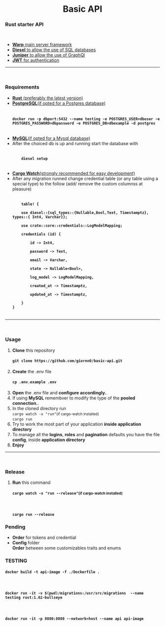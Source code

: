 <h1 align="center">Basic API</h1>
<h3>Rust starter API</h3><br>
<ul>
  <li>
  <a href="https://github.com/seanmonstar/warp">
    <strong>Warp</strong> main server framework<br>
  </a>
  </li>
  <li>
  <a href="https://diesel.rs/">
    <strong>Diesel</strong> to allow the use of SQL databases<br>
  </a>
  
  </li>
  <li>
  <a href="https://graphql-rust.github.io/">
    <strong>Juniper</strong> to allow the use of GraphQl<br>
  </a>
  </li>
  <li>
  <a href="https://crates.io/crates/jsonwebtoken">
    <strong>JWT</strong> for authentication<br>
  </a>
  </li>
</ul>
<hr><br>
<h3>Requirements</h3>
<ul>
  <li>
    <a href="https://www.rust-lang.org/tools/install">
    <strong>Rust</strong> (preferably the latest version)<br>
    </a>
  </li>
  <li>
    <a href="https://www.postgresql.org/">
    <strong>PostgreSQL</strong>(if opted for a Postgres database)<br>
    </a><br>
    <h4>
    <code>docker run -p dbport:5432 --name testing -e POSTGRES_USER=dbuser -e POSTGRES_PASSWORD=dbpassword -e POSTGRES_DB=dbexample -d postgres
    </code>
    </h4>
  </li>
  <li>
    <a href="https://www.mysql.com/">
    <strong>MySQL</strong>(if opted for a Mysql database)<br>
    </a>
  </li>
  <li>
    After the choiced db is up and running start the database with <br>
    <h4>
    <code>
    diesel setup
    </code>
    </h4>
  </li>
  <li>
    <a href="https://www.mysql.com/">
    <strong>Cargo Watch</strong>(strongly recommended for easy development)<br>
    </a>
  </li>
  <li>
        After any migration runned change credential table (or any table using a special type) to the follow (add/ remove the custom columnss at pleasure) <br>
    <h4>
    <code>
    table! {<br>
    use diesel::{sql_types::{Nullable,Bool,Text, Timestamptz}, types::{ Int4, Varchar}};<br>
    use crate::core::credentials::LogModelMapping;<br>
    credentials (id) {<br>
        id -> Int4,<br>
        password -> Text,<br>
        email -> Varchar,<br>
        state -> Nullable&#60;Bool&#62;,<br>
        log_model -> LogModelMapping,<br>
        created_at -> Timestamptz,<br>
        updated_at -> Timestamptz,<br>
    }
}
    </code>
    </h4>
  </li>
</ul>
<hr><br>
<h3>Usage</h3>
<ol>
  <li><strong>Clone</strong> this repository<br>
    <h4>
    <code>git clone https://github.com/giornn0/basic-api.git</code>
    </h4>
  </li>
  <li><strong>Create</strong> the .env file<br>
    <h4>
    <code>cp .env.example .env</code>
    </h4>
  </li>
  <li><strong>Open</strong> the .env file and <strong>configure accordingly.</strong>. <br>
  </li>
  <li>If using <strong>MySQL</strong> remembver to modify the type of the <strong>pooled connection.</strong>. <br>
  </li>
  <li>In the cloned directory run<strong></strong><br>
    <code>cargo watch -x "run"</code><small>(if cargo-watch installed)</small> <br>
    <code>cargo run</code>
  </li>
  <li>Try to work the most part of your application <strong>inside application directory</strong><br>
  </li>
  <li>To manage all the <strong>logins</strong>, <strong>roles</strong> and <strong>pagination</strong> defaults you have the file <strong>config</strong>, inside <strong>application directory</strong><br>
  </li>
  <li><strong>Enjoy</strong><br>
  </li>
</ol>
<hr><br>
<h3>Release</h3>
<ol>
  <li><strong>Run</strong> this command<br>
  <h4>
    <code>cargo watch -x "run --release"</code><small>(if cargo-watch installed)</small>
  </h4><br>
  <h4>
    <code>cargo run --release</code>
  </h4>
  </li>
</ol>
<h3>Pending</h3>
<ul>
  <li><strong>Order</strong> for tokens and credential<br>
  </li>
  <li><strong>Config</strong> folder<br>
    <strong>Order</strong> between some customizables traits and enums 
  </li>
</ul>
<h3>TESTING</h3>
 <h4><code>docker build -t api-image -f ./Dockerfile . </code></h4> <br>
 <h4><code>docker run -it -v $(pwd)/migrations:/usr/src/migrations  --name testing rust:1.62-bullseye</code></h4> <br>
 <h4><code>docker run -it -p 8080:8080 --network=host --name api api-image</code></h4> <br>